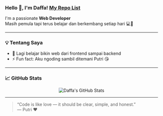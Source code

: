 ### Hello 👋, I'm Daffa! [My Repo List](https://daffadevhosting.github.io/daffadevhosting/)

I'm a passionate **Web Developer**  
Masih pemula tapi terus belajar dan berkembang setiap hari 💻🌱  

---

### 💡 Tentang Saya

- 🔭 Lagi belajar bikin web dari frontend sampai backend
- ⚡ Fun fact: Aku ngoding sambil ditemani Putri 😘

---

### 📈 GitHub Stats

<p align="center">
  <img src="https://github-readme-stats.vercel.app/api?username=daffadevhosting&show_icons=true&theme=radical" alt="Daffa's GitHub Stats" />
</p>

---

> “Code is like love — it should be clear, simple, and honest.”  
> — Putri ❤️
